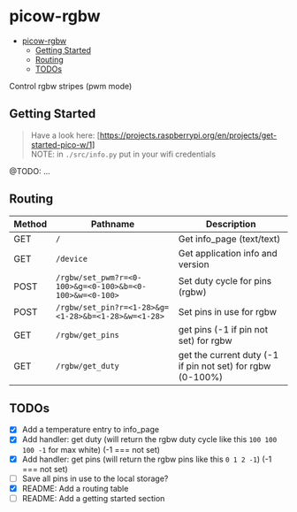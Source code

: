 # picow-rgbw

<!--toc:start-->
- [picow-rgbw](#picow-rgbw)
  - [Getting Started](#getting-started)
  - [Routing](#routing)
  - [TODOs](#todos)
<!--toc:end-->

Control rgbw stripes (pwm mode)

## Getting Started

> Have a look here: [https://projects.raspberrypi.org/en/projects/get-started-pico-w/1]  
> NOTE: in `./src/info.py` put in your wifi credentials  

@TODO: ...

## Routing

| Method | Pathname | Description |
|--------|----------|-------------|
| GET    | `/` | Get info\_page (text/text) |
| GET    | `/device` | Get application info and version |
| POST   | `/rgbw/set_pwm?r=<0-100>&g=<0-100>&b=<0-100>&w=<0-100>` | Set duty cycle for pins (rgbw) |
| POST   | `/rgbw/set_pin?r=<1-28>&g=<1-28>&b=<1-28>&w=<1-28>` | Set pins in use for rgbw |
| GET    | `/rgbw/get_pins` | get pins (-1 if pin not set) for rgbw |
| GET    | `/rgbw/get_duty` | get the current duty (-1 if pin not set) for rgbw (0-100%) |

## TODOs

- [x] Add a temperature entry to info\_page
- [x] Add handler: get duty (will return the rgbw duty cycle like this `100 100 100 -1` for max white) (-1 === not set)
- [x] Add handler: get pins (will return the rgbw pins like this `0 1 2 -1`) (-1 === not set)
- [ ] Save all pins in use to the local storage?
- [x] README: Add a routing table
- [ ] README: Add a getting started section
